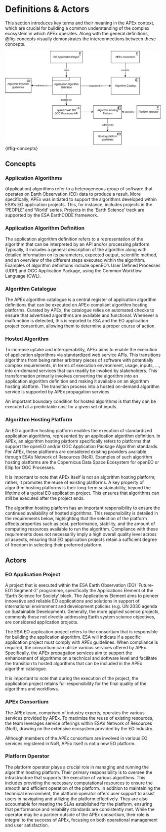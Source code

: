 # Definitions & Actors

This section introduces key terms and their meaning in the APEx context, which are crucial for building a common
understanding of the complex ecosystem in which APEx operates. Along with the general definitions, @fig-concepts
visually
demonstrates the interconnections between these concepts.

![Concepts and relationships](../interoperability/images/apex_definitions_actors.png){#fig-concepts}

## Concepts

### Application Algorithms
(Application) algorithms refer to a heterogeneous group of software that operates on Earth Observation (EO) data to
produce a result. More specifically, APEx was initiated to support the algorithms developed within ESA’s EO application
projects. This, for instance, includes projects in the ‘PEOPLE’ and ‘World’ series. Projects in the ‘Earth Science’
track are supported by the ESA EarthCODE framework.

### Application Algorithm Definition
The application algorithm definition refers to a representation of the algorithm that can be interpreted by an API
and/or processing platform. Typically, it includes a general description of the algorithm along with detailed
information on its parameters, expected output, scientific method, and an overview of the different steps executed
within the algorithm. Examples of algorithm definitions include openEO’s User Defined Processes (UDP) and OGC
Application Package, using the Common Workflow Language (CWL).

### Algorithm Catalogue
The APEx algorithm catalogue is a central register of application algorithm definitions that can be executed on
APEx-compliant algorithm hosting platforms. Curated by APEx, the catalogue relies on automated checks to ensure that
advertised algorithms are available and functional. Whenever a malfunction is detected, this is reported to ESA and the
EO application project consortium, allowing them to determine a proper course of action.

### Hosted Algorithm
To increase uptake and interoperability, APEx aims to enable the execution of application algorithms via standardized
web service APIs. This transitions algorithms from being rather arbitrary pieces of software with potentially complex
requirements, in terms of execution environment, usage, inputs, …, into on-demand services that can readily be invoked
by stakeholders. This transformation primarily involves converting the algorithm into an application algorithm
definition and making it available on an algorithm hosting platform. The transition process into a hosted on-demand
algorithm service is supported by APEx propagation services.

An important boundary condition for hosted algorithms is that they can be executed at a predictable cost for a given set
of inputs.

### Algorithm Hosting Platform
An EO algorithm hosting platform enables the execution of standardized application algorithms, represented by an
application algorithm definition. In APEx, an algorithm hosting platform specifically refers to platforms that support
the openEO and/or OGC Application Package Algorithm standards. For APEx, these platforms are considered existing
providers available through ESA’s Network of Resources (NoR). Examples of such algorithm hosting platforms are the
Copernicus Data Space Ecosystem for openEO or Ellip for OGC Processes.

It is important to note that APEx itself is not an algorithm hosting platform; rather, it promotes the reuse of existing
platforms. A key property of algorithm hosting platforms is their long-term sustainability, beyond the lifetime of a
typical EO application project. This ensures that algorithms can still be executed after the project ends.

The algorithm hosting platform has an important responsibility to ensure the continued availability of hosted
algorithms. This responsibility is detailed in the requirements below, highlighting that the selection of the platform
affects properties such as cost, performance, stability, and the amount of computing resources available to run the
algorithm. Compliance with these requirements does not necessarily imply a high overall quality level across all
aspects, ensuring that EO application projects retain a sufficient degree of freedom in selecting their preferred
platform.

## Actors

### EO Application Project
A project that is executed within the ESA Earth Observation (EO) 'Future-EO1 Segment-2' programme, specifically the
Applications Element of the ‘Earth Science for Society’ block. The Applications Element aims to pioneer innovative and
reliable EO applications and solutions in support of international environment and development policies (e.g. UN 2030
agenda on Sustainable Development). Generally, the more applied science projects, commonly those not directly addressing
Earth system science objectives, are considered application projects.

The ESA EO application project refers to the consortium that is responsible for building the application algorithm. ESA
will indicate if a specific application project must comply with APEx guidelines. When compliance is required, the
consortium can utilize various services offered by APEx. Specifically, the APEx propagation services aim to support the
enhancement of algorithms on a technical and software level and facilitate the transition to hosted algorithms that can
be included in the APEx algorithm catalogue.

It is important to note that during the execution of the project, the application project retains full responsibility
for the final quality of the algorithms and workflows.

### APEx Consortium
The APEx team, comprised of industry experts, operates the various services provided by APEx. To maximize the reuse of
existing resources, the team leverages service offerings within ESA’s Network of Resources (NoR), drawing on the
extensive ecosystem provided by the EO industry.

Although members of the APEx consortium are involved in various EO services registered in NoR, APEx itself is not a new
EO platform.

### Platform Operator
The platform operator plays a crucial role in managing and running the algorithm hosting platform. Their primary
responsibility is to oversee the infrastructure that supports the execution of various algorithms. This includes
providing the necessary computational resources to ensure the smooth and efficient operation of the platform. In
addition to maintaining the technical environment, the platform operator offers user support to assist users in
navigating and utilizing the platform effectively. They are also accountable for meeting the SLAs established for the
platform, ensuring that performance and reliability standards are consistently met. While the operator may be a partner
outside of the APEx consortium, their role is integral to the success of APEx, focusing on both operational management
and user satisfaction.
